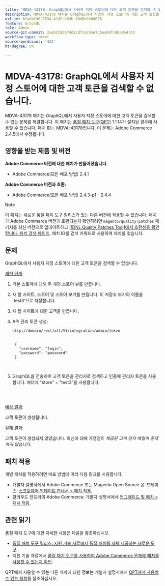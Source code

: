 ```yaml
---
title: 'MDVA-43178: GraphQL에서 사용자 지정 스토어에 대한 고객 토큰을 검색할 수 없음'
description: MDVA-43178 패치는 GraphQL에서 사용자 지정 스토어에 대한 고객 토큰을 검색할 수 없는 문제를 해결합니다. 이 패치는 [Quality Patches Tool (QPT)](/help/announcements/adobe-commerce-announcements/magento-quality-patches-released-new-tool-to-self-serve-quality-patches.md) 1.1.14가 설치된 경우 사용할 수 있습니다. 패치 ID는 MDVA-43178입니다. 이 문제는 Adobe Commerce 2.4.5에서 수정됩니다.
exl-id: b2a8bf96-7534-41d2-b83b-58d8e0b6d076
feature: GraphQL
role: Admin
source-git-commit: 2aeb2355b74d1cdfc62b5e7c5aa04fcd0a654733
workflow-type: tm+mt
source-wordcount: '432'
ht-degree: 0%

---
```


# MDVA-43178: GraphQL에서 사용자 지정 스토어에 대한 고객 토큰을 검색할 수 없습니다.

MDVA-43178 패치는 GraphQL에서 사용자 지정 스토어에 대한 고객 토큰을 검색할 수 없는 문제를 해결합니다. 이 패치는 [품질 패치 도구(QPT)](/help/announcements/adobe-commerce-announcements/magento-quality-patches-released-new-tool-to-self-serve-quality-patches.md) 1.1.14가 설치된 경우에 사용할 수 있습니다. 패치 ID는 MDVA-43178입니다. 이 문제는 Adobe Commerce 2.4.5에서 수정됩니다.

## 영향을 받는 제품 및 버전

**Adobe Commerce 버전에 대한 패치가 만들어졌습니다.**

* Adobe Commerce(모든 배포 방법) 2.4.1

**Adobe Commerce 버전과 호환:**

* Adobe Commerce(모든 배포 방법) 2.4.3-p1 - 2.4.4

>[!NOTE]
>
>이 패치는 새로운 품질 패치 도구 릴리스가 있는 다른 버전에 적용할 수 있습니다. 패치가 Adobe Commerce 버전과 호환되는지 확인하려면 `magento/quality-patches` 패키지를 최신 버전으로 업데이트하고 [[!DNL Quality Patches Tool]에서 호환성을 확인합니다. 패치 검색 페이지](https://experienceleague.adobe.com/tools/commerce-quality-patches/index.html). 패치 ID를 검색 키워드로 사용하여 패치를 찾습니다.

## 문제

GraphQL에서 사용자 지정 스토어에 대한 고객 토큰을 검색할 수 없습니다.

<u>재현 단계</u>:

1. 기본 스토어에 대해 두 개의 스토어 뷰를 만듭니다.
1. 새 웹 사이트, 스토어 및 스토어 보기를 만듭니다. 이 저장소 보기의 이름을 &#39;test3&#39;으로 지정합니다.
1. 새 웹 사이트에 대한 고객을 만듭니다.
1. API 관리 토큰 생성:

   `http://domain/rest/all/V1/integration/admin/token`

   <pre>
    <code class="language-graphql">
    {
      "username": "login",
      "password": "password"
    }
    </code>
    </pre>

1. GraphQL을 전송하여 고객 토큰을 관리자로 검색하고 인증에 관리자 토큰을 사용합니다. 헤더에 &quot;store&quot; = &quot;test3&quot;을 사용합니다.

   <pre>
    <customer_email>
      </pre>

<u>예상 결과</u>:

고객 토큰이 생성됩니다.

<u>실제 결과</u>:

고객 토큰이 생성되지 않았습니다. 회신에 대해 가맹점이 *제공된 고객 전자 메일이 존재하지 않습니다*.

## 패치 적용

개별 패치를 적용하려면 배포 방법에 따라 다음 링크를 사용합니다.

* 개발자 설명서에서 Adobe Commerce 또는 Magento Open Source 온-프레미스: [소프트웨어 업데이트 안내서 > 패치 적용](https://experienceleague.adobe.com/en/docs/commerce-operations/tools/quality-patches-tool/usage).
* 클라우드 인프라의 Adobe Commerce: 개발자 설명서에서 [업그레이드 및 패치 > 패치 적용](https://experienceleague.adobe.com/en/docs/commerce-cloud-service/user-guide/develop/upgrade/apply-patches).

## 관련 읽기

품질 패치 도구에 대한 자세한 내용은 다음을 참조하십시오.

* [품질 패치 도구 릴리스: 지원 기술 자료에서 품질 패치를 자체 제공하는 새로운 도구](/help/announcements/adobe-commerce-announcements/magento-quality-patches-released-new-tool-to-self-serve-quality-patches.md).
* 지원 기술 자료에서 [품질 패치 도구를 사용하여 Adobe Commerce 문제에 패치를 사용할 수 있는지 확인](/help/support-tools/patches-available-in-qpt-tool/check-patch-for-magento-issue-with-magento-quality-patches.md).

QPT에서 사용할 수 있는 다른 패치에 대한 정보는 개발자 설명서에서 [QPT에서 사용할 수 있는 패치](https://experienceleague.adobe.com/tools/commerce-quality-patches/index.html)를 참조하십시오.
